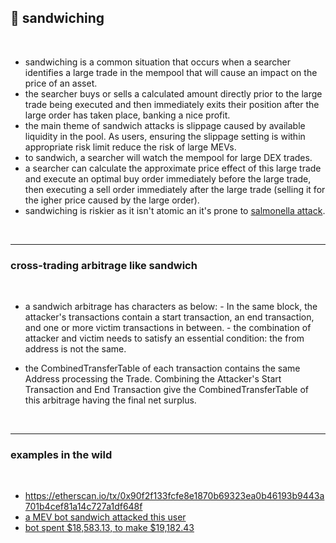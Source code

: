 ## 🥪 sandwiching

<br>

* sandwiching is a common situation that occurs when a searcher identifies a large trade in the mempool that will cause an impact on the price of an asset.
* the searcher buys or sells a calculated amount directly prior to the large trade being executed and then immediately exits their position after the large order has taken place, banking a nice profit.
* the main theme of sandwich attacks is slippage caused by available liquidity in the pool. As users, ensuring the slippage setting is within appropriate risk limit reduce the risk of large MEVs.
* to sandwich, a searcher will watch the mempool for large DEX trades.
* a searcher can calculate the approximate price effect of this large trade and execute an optimal buy order immediately before the large trade, then executing a sell order immediately after the large trade (selling it for the igher price caused by the large order).
* sandwiching is riskier as it isn't atomic an it's prone to [salmonella attack](https://github.co/Defi-Cartel/salmonella).


<br>

---

### cross-trading arbitrage like sandwich

<br>

- a sandwich arbitrage has characters as below:
      - In the same block, the attacker's transactions contain a start transaction, an end transaction, and one or more victim transactions in between.
      - the combination of attacker and victim needs to satisfy an essential condition: the from address is not the same.


- the CombinedTransferTable of each transaction contains the same Address processing the Trade. Combining the Attacker's Start Transaction and End Transaction give the CombinedTransferTable of this arbitrage having the final net surplus.


<br>

---

### examples in the wild

<br>


* https://etherscan.io/tx/0x90f2f133fcfe8e1870b69323ea0b46193b9443a701b4cef81a14c727a1df648f
* [a MEV bot sandwich attacked this user](https://etherscan.io/tx/0xa79dfb5d4442a4ff04768c638bf306b75340ac325e86c34653904ab7f7429ac5)
* [bot spent $18,583.13, to make $19,182.43](https://etherscan.io/tx/0x206203f5d62b8027fc8ad0c88be2b6d7b8e9c6b5b81a49c9a8d1c227d6027018)

